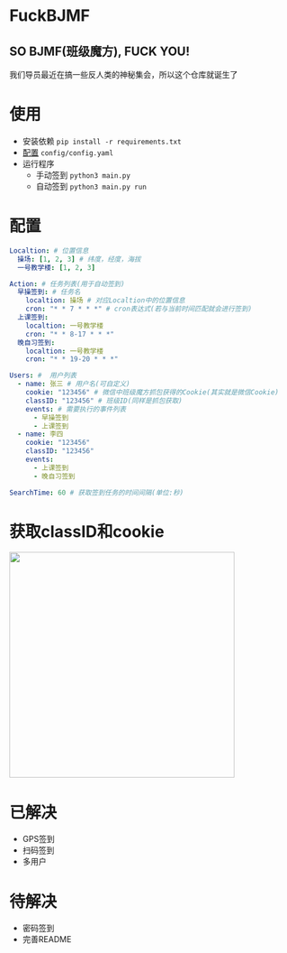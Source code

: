# FuckBJMF
## SO BJMF(班级魔方), FUCK YOU!
我们导员最近在搞一些反人类的神秘集会，所以这个仓库就诞生了
# 使用
- 安装依赖 `pip install -r requirements.txt`
- [配置](#配置) `config/config.yaml`
- 运行程序
  - 手动签到 `python3 main.py`
  - 自动签到 `python3 main.py run`
# 配置
```yaml
Localtion: # 位置信息
  操场: [1, 2, 3] # 纬度，经度，海拔
  一号教学楼: [1, 2, 3]

Action: # 任务列表(用于自动签到)
  早操签到: # 任务名
    localtion: 操场 # 对应Localtion中的位置信息
    cron: "* * 7 * * *" # cron表达式(若与当前时间匹配就会进行签到)
  上课签到:
    localtion: 一号教学楼
    cron: "* * 8-17 * * *"
  晚自习签到:
    localtion: 一号教学楼
    cron: "* * 19-20 * * *"

Users: #  用户列表
  - name: 张三 # 用户名(可自定义)
    cookie: "123456" # 微信中班级魔方抓包获得的Cookie(其实就是微信Cookie)
    classID: "123456" # 班级ID(同样是抓包获取)
    events: # 需要执行的事件列表
      - 早操签到
      - 上课签到
  - name: 李四
    cookie: "123456"
    classID: "123456"
    events:
      - 上课签到
      - 晚自习签到

SearchTime: 60 # 获取签到任务的时间间隔(单位:秒)
```
# 获取classID和cookie
<img src="https://github.com/azurstar/FuckBJMF/assets/91844313/0f491389-9f03-4f0c-a3a2-9a23d35f609d" width="400">

# 已解决
- GPS签到
- 扫码签到
- 多用户
# 待解决
- 密码签到
- 完善README
